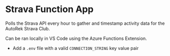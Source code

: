 # Strava Function App

Polls the Strava API every hour to gather and timestamp activity data for the AutoRek Strava Club.

Can be ran locally in VS Code using the Azure Functions Extension.

- Add a `.env` file with a valid `CONNECTION_STRING` key value pair
